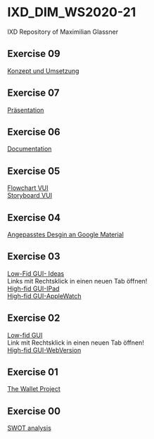 # IXD_DIM_WS2020-21
IXD Repository of Maximilian Glassner

## Exercise 09
[Konzept und Umsetzung](/task9.md)
## Exercise 07
[Präsentation](/ABtest.pdf)
## Exercise 06
[Documentation](/task6.md)
## Exercise 05
[Flowchart VUI](/VUI.png) <br />
[Storyboard VUI](/storyboard_vui.jpg) <br />
## Exercise 04
[Angepasstes Desgin an Google Material](https://xd.adobe.com/view/d5ea987f-5a21-47aa-8af7-1cbdf5db0c44-80b9/)
## Exercise 03
[Low-Fid GUI- Ideas](/gui2.jpg) <br />
Links mit Rechtsklick in einen neuen Tab öffnen! <br />
[High-fid GUI-IPad](https://xd.adobe.com/view/2a35c897-11da-4cd1-8589-12529171c68f-7f66/) <br />
[High-fid GUI-AppleWatch](https://xd.adobe.com/view/01439293-c2c7-43f3-9799-acd02f449097-5410/)<br />
## Exercise 02
[Low-fid GUI](/gui.jpeg) <br />
Link mit Rechtsklick in einen neuen Tab öffnen! <br />
[High-fid GUI-WebVersion](https://xd.adobe.com/view/342483f4-6632-402c-ad3a-43804f2489fb-6177/) <br />
## Exercise 01
[The Wallet Project](/task01.pdf)

## Exercise 00 
[SWOT analysis](/swot.jpg) <br /> 
















